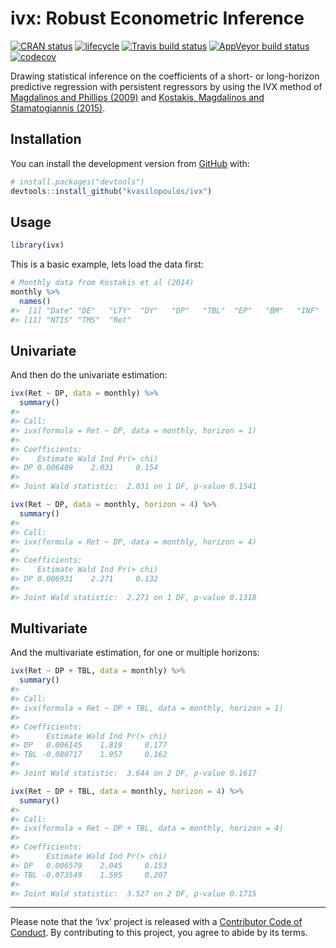 
# ivx: Robust Econometric Inference

[![CRAN
status](https://www.r-pkg.org/badges/version/ivx)](https://cran.r-project.org/package=ivx)
[![lifecycle](https://img.shields.io/badge/lifecycle-experimental-orange.svg)](https://www.tidyverse.org/lifecycle/#experimental)
[![Travis build
status](https://travis-ci.org/kvasilopoulos/ivx.svg?branch=master)](https://travis-ci.org/kvasilopoulos/ivx)
[![AppVeyor build
status](https://ci.appveyor.com/api/projects/status/github/kvasilopoulos/ivx?branch=master&svg=true)](https://ci.appveyor.com/project/kvasilopoulos/ivx)
[![codecov](https://codecov.io/gh/kvasilopoulos/ivx/branch/master/graph/badge.svg)](https://codecov.io/gh/kvasilopoulos/ivx)

Drawing statistical inference on the coefficients of a short- or
long-horizon predictive regression with persistent regressors by using
the IVX method of [Magdalinos and Phillips
(2009)](https://doi.org/10.1017/S0266466608090154) and [Kostakis,
Magdalinos and Stamatogiannis
(2015)](https://doi.org/10.1093/rfs/hhu139).

## Installation

You can install the development version from
[GitHub](https://github.com/) with:

``` r
# install.packages("devtools")
devtools::install_github("kvasilopoulos/ivx")
```

## Usage

``` r
library(ivx)
```

This is a basic example, lets load the data first:

``` r
# Monthly data from Kostakis et al (2014)
monthly %>%
  names()
#>  [1] "Date" "DE"   "LTY"  "DY"   "DP"   "TBL"  "EP"   "BM"   "INF"  "DFY" 
#> [11] "NTIS" "TMS"  "Ret"
```

## Univariate

And then do the univariate estimation:

``` r
ivx(Ret ~ DP, data = monthly) %>% 
  summary()
#> 
#> Call:
#> ivx(formula = Ret ~ DP, data = monthly, horizon = 1)
#> 
#> Coefficients:
#>    Estimate Wald Ind Pr(> chi)
#> DP 0.006489    2.031     0.154
#> 
#> Joint Wald statistic:  2.031 on 1 DF, p-value 0.1541

ivx(Ret ~ DP, data = monthly, horizon = 4) %>% 
  summary()
#> 
#> Call:
#> ivx(formula = Ret ~ DP, data = monthly, horizon = 4)
#> 
#> Coefficients:
#>    Estimate Wald Ind Pr(> chi)
#> DP 0.006931    2.271     0.132
#> 
#> Joint Wald statistic:  2.271 on 1 DF, p-value 0.1318
```

## Multivariate

And the multivariate estimation, for one or multiple horizons:

``` r
ivx(Ret ~ DP + TBL, data = monthly) %>% 
  summary()
#> 
#> Call:
#> ivx(formula = Ret ~ DP + TBL, data = monthly, horizon = 1)
#> 
#> Coefficients:
#>      Estimate Wald Ind Pr(> chi)
#> DP   0.006145    1.819     0.177
#> TBL -0.080717    1.957     0.162
#> 
#> Joint Wald statistic:  3.644 on 2 DF, p-value 0.1617

ivx(Ret ~ DP + TBL, data = monthly, horizon = 4) %>% 
  summary()
#> 
#> Call:
#> ivx(formula = Ret ~ DP + TBL, data = monthly, horizon = 4)
#> 
#> Coefficients:
#>      Estimate Wald Ind Pr(> chi)
#> DP   0.006579    2.045     0.153
#> TBL -0.073549    1.595     0.207
#> 
#> Joint Wald statistic:  3.527 on 2 DF, p-value 0.1715
```

-----

Please note that the ‘ivx’ project is released with a [Contributor Code
of Conduct](.github/CODE_OF_CONDUCT.md). By contributing to this
project, you agree to abide by its terms.
